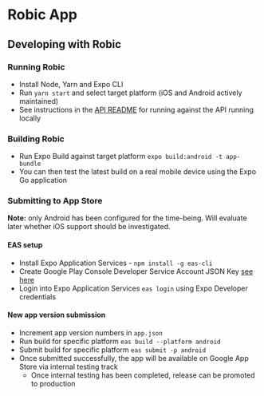 # Robic App
## Developing with Robic

### Running Robic

- Install Node, Yarn and Expo CLI
- Run `yarn start` and select target platform (iOS and Android actively maintained)
- See instructions in the [API README](../api/README.md) for running against the API running locally

### Building Robic

- Run Expo Build against target platform `expo build:android -t app-bundle`
- You can then test the latest build on a real mobile device using the Expo Go application

### Submitting to App Store

**Note:** only Android has been configured for the time-being. Will evaluate later whether iOS support should be investigated. 

#### EAS setup
- Install Expo Application Services - `npm install -g eas-cli`
- Create Google Play Console Developer Service Account JSON Key [see here](https://github.com/expo/fyi/blob/main/creating-google-service-account.md)
- Login into Expo Application Services `eas login` using Expo Developer credentials

#### New app version submission
- Increment app version numbers in `app.json`
- Run build for specific platform `eas build --platform android`
- Submit build for specific platform `eas submit -p android`
- Once submitted successfully, the app will be available on Google App Store via internal testing track
  - Once internal testing has been completed, release can be promoted to production  
